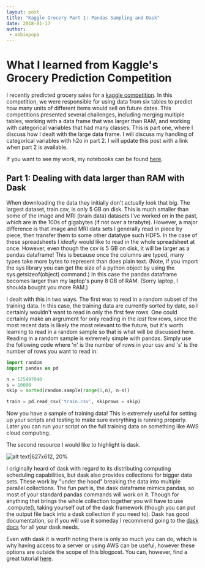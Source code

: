 ```yaml
---
layout: post
title: "Kaggle Grocery Part 1: Pandas Sampling and Dask"
date: 2018-01-17
author:
 - abbiepopa
---
```


# What I learned from Kaggle's Grocery Prediction Competition

I recently predicted grocery sales for a [kaggle competition](https://www.kaggle.com/c/favorita-grocery-sales-forecasting).
In this competition, we were responsible for using data from six tables to predict how many units of different items
would sell on future dates. This competitions presented several challenges, including merging multiple tables, working with
a data frame that was larger than RAM, and working with categorical variables that had many classes. This is part one, where
I discuss how I dealt with the large data frame. I will discuss my handling of categorical variables with h2o in
part 2. I will update this post with a link when part 2 is available.

If you want to see my work, my notebooks can be found [here](https://github.com/abbiepopa/kaggle_grocery/tree/master/scripts).

## Part 1: Dealing with data larger than RAM with Dask

When downloading the data they initially don't actually look that big. The largest dataset, train.csv, is only 5 GB on disk.
This is much smaller than some of the image and MRI (brain data) datasets I've worked on in the past, which are in the 100s of
gigabytes (if not over a terabyte). However, a major difference is that image and MRI data sets I generally read in piece by
piece, then transfer them to some other datatype such HDF5. In the case of these spreadsheets I _ideally_ would like to read
in the whole spreadsheet at once. However, even though the csv is 5 GB on disk, it will be larger as a pandas dataframe! This
is because once the columns are typed, many types take more bytes to represent than does plain text. (Note, if you import the
sys library you can get the size of a python object by using the sys.getsizeof(object) command.) In this case the pandas dataframe
becomes larger than my laptop's puny 8 GB of RAM. (Sorry laptop, I shoulda bought you more RAM.) 

I dealt with this in two ways. The first was to read in a random subset of the training data. In this case, the training 
data are currently sorted by date, so I certainly wouldn't want to read in only the first few rows. One could certainly make an argrument
for only reading in the _last_ few rows, since the most recent data is likely the most relevant to the future, but it's worth
learning to read in a random sample so that is what will be discussed here. Reading in a random sample is extremely simple 
with pandas. Simply use the following code where 'n' is the number of rows in your csv and 's' is the number of rows you want
to read in:

```python
import random
import pandas as pd

n = 125497040
s = 10000
skip = sorted(random.sample(range(1,n), n-s))

train = pd.read_csv('train.csv', skiprows = skip)
```

Now you have a sample of training data! This is extremely useful for setting up your scripts and testing to make sure everything
is running properly. Later you can run your script on the full training data on something like AWS cloud computing.

The second resource I would like to highlight is dask.

![alt text|627x612, 20%](https://dask.readthedocs.io/en/latest/_images/dask_horizontal.svg "Dask's horizontal logo")

I originally heard of dask with regard to its distributing computing scheduling capabilities, but dask also provides
collections for bigger data sets. These work by "under the hood" breaking the data into multiple parallel collections. 
The fun part is, the dask dataframe mimics pandas, so most of your standard pandas commands will work on it. Though for 
anything that brings the whole collection together you will have to use .compute(), taking yourself out of the dask 
framework (though you can put the output file back into a dask collection if you need to). Dask has good documentation, so if 
you will use it someday I recommend going to the [dask docs](https://dask.readthedocs.io/en/latest/) for all your dask needs.

Even with dask it is worth noting there is only so much you can do, which is why having access to a server or using AWS can be 
useful, however these options are outside the scope of this blogpost. You can, however, find a great tutorial [here](http://www.grant-mckinnon.com/?p=6). 